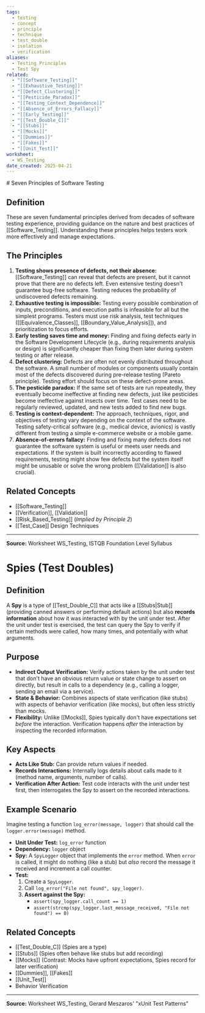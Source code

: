 ```yaml
---
tags:
  - testing
  - concept
  - principle
  - technique
  - test_double
  - isolation
  - verification
aliases:
  - Testing Principles
  - Test Spy
related:
  - "[[Software_Testing]]"
  - "[[Exhaustive_Testing]]"
  - "[[Defect_Clustering]]"
  - "[[Pesticide_Paradox]]"
  - "[[Testing_Context_Dependence]]"
  - "[[Absence_of_Errors_Fallacy]]"
  - "[[Early_Testing]]"
  - "[[Test_Double_C]]"
  - "[[Stubs]]"
  - "[[Mocks]]"
  - "[[Dummies]]"
  - "[[Fakes]]"
  - "[[Unit_Test]]"
worksheet:
  - WS_Testing
date_created: 2025-04-21
---
```

\# Seven Principles of Software Testing

## Definition

These are seven fundamental principles derived from decades of software testing experience, providing guidance on the nature and best practices of [[Software_Testing]]. Understanding these principles helps testers work more effectively and manage expectations.

## The Principles

1.  **Testing shows presence of defects, not their absence:** [[Software_Testing]] can reveal that defects are present, but it cannot prove that there are no defects left. Even extensive testing doesn't guarantee bug-free software. Testing reduces the probability of undiscovered defects remaining.
2.  **Exhaustive testing is impossible:** Testing every possible combination of inputs, preconditions, and execution paths is infeasible for all but the simplest programs. Testers must use risk analysis, test techniques ([[Equivalence_Classes]], [[Boundary_Value_Analysis]]), and prioritization to focus efforts.
3.  **Early testing saves time and money:** Finding and fixing defects early in the Software Development Lifecycle (e.g., during requirements analysis or design) is significantly cheaper than fixing them later during system testing or after release.
4.  **Defect clustering:** Defects are often not evenly distributed throughout the software. A small number of modules or components usually contain most of the defects discovered during pre-release testing (Pareto principle). Testing effort should focus on these defect-prone areas.
5.  **The pesticide paradox:** If the same set of tests are run repeatedly, they eventually become ineffective at finding new defects, just like pesticides become ineffective against insects over time. Test cases need to be regularly reviewed, updated, and new tests added to find new bugs.
6.  **Testing is context-dependent:** The approach, techniques, rigor, and objectives of testing vary depending on the context of the software. Testing safety-critical software (e.g., medical device, avionics) is vastly different from testing a simple e-commerce website or a mobile game.
7.  **Absence-of-errors fallacy:** Finding and fixing many defects does not guarantee the software system is useful or meets user needs and expectations. If the system is built incorrectly according to flawed requirements, testing might show few defects but the system itself might be unusable or solve the wrong problem ([[Validation]] is also crucial).

## Related Concepts
- [[Software_Testing]]
- [[Verification]], [[Validation]]
- [[Risk_Based_Testing]] (*Implied by Principle 2*)
- [[Test_Case]] Design Techniques

---
**Source:** Worksheet WS_Testing, ISTQB Foundation Level Syllabus

# Spies (Test Doubles)

## Definition

A **Spy** is a type of [[Test_Double_C]] that acts like a [[Stubs|Stub]] (providing canned answers or performing default actions) but also **records information** about how it was interacted with by the unit under test. After the unit under test is exercised, the test can query the Spy to verify if certain methods were called, how many times, and potentially with what arguments.

## Purpose

- **Indirect Output Verification:** Verify actions taken by the unit under test that don't have an obvious return value or state change to assert on directly, but result in calls to a dependency (e.g., calling a logger, sending an email via a service).
- **State & Behavior:** Combines aspects of state verification (like stubs) with aspects of behavior verification (like mocks), but often less strictly than mocks.
- **Flexibility:** Unlike [[Mocks]], Spies typically don't have expectations set *before* the interaction. Verification happens *after* the interaction by inspecting the recorded information.

## Key Aspects

- **Acts Like Stub:** Can provide return values if needed.
- **Records Interactions:** Internally logs details about calls made to it (method name, arguments, number of calls).
- **Verification After Action:** Test code interacts with the unit under test first, then interrogates the Spy to assert on the recorded interactions.

## Example Scenario

Imagine testing a function `log_error(message, logger)` that should call the `logger.error(message)` method.

- **Unit Under Test:** `log_error` function
- **Dependency:** `logger` object
- **Spy:** A `SpyLogger` object that implements the `error` method. When `error` is called, it might do nothing (like a stub) but *also* record the message it received and increment a call counter.
- **Test:**
    1. Create a `SpyLogger`.
    2. Call `log_error("File not found", spy_logger)`.
    3. **Assert against the Spy:**
        - `assert(spy_logger.call_count == 1)`
        - `assert(strcmp(spy_logger.last_message_received, "File not found") == 0)`

## Related Concepts
- [[Test_Double_C]] (Spies are a type)
- [[Stubs]] (Spies often behave like stubs but add recording)
- [[Mocks]] (Contrast: Mocks have upfront expectations, Spies record for later verification)
- [[Dummies]], [[Fakes]]
- [[Unit_Test]]
- Behavior Verification

---
**Source:** Worksheet WS_Testing, Gerard Meszaros' "xUnit Test Patterns"